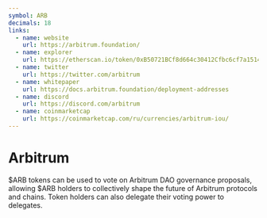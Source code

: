 ```yaml
---
symbol: ARB
decimals: 18
links:
  - name: website
    url: https://arbitrum.foundation/
  - name: explorer
    url: https://etherscan.io/token/0xB50721BCf8d664c30412Cfbc6cf7a15145234ad1
  - name: twitter
    url: https://twitter.com/arbitrum
  - name: whitepaper
    url: https://docs.arbitrum.foundation/deployment-addresses
  - name: discord
    url: https://discord.com/arbitrum
  - name: coinmarketcap
    url: https://coinmarketcap.com/ru/currencies/arbitrum-iou/
---
```


# Arbitrum

$ARB tokens can be used to vote on Arbitrum DAO governance proposals, allowing $ARB holders to collectively shape the future of Arbitrum protocols and chains. Token holders can also delegate their voting power to delegates.
